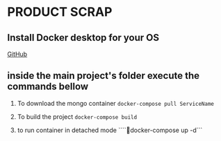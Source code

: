 # PRODUCT SCRAP
## Install Docker desktop for your OS
[GitHub](https://www.docker.com/products/docker-desktop)

## inside the main project's folder execute the commands bellow

1. To download the mongo container
```docker-compose pull ServiceName```

2. To build the project
```docker-compose build```

3. to run container in detached mode
````docker-compose up -d```
